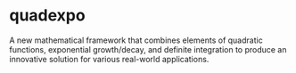 # quadexpo
A new mathematical framework that combines elements of quadratic functions, exponential growth/decay, and definite integration to produce an innovative solution for various real-world applications.
